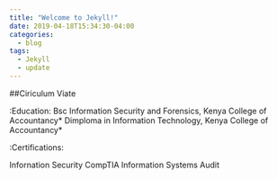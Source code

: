 ```yaml
---
title: "Welcome to Jekyll!"
date: 2019-04-18T15:34:30-04:00
categories:
  - blog
tags:
  - Jekyll
  - update
---
```


##Ciriculum Viate

:Education: 
Bsc Information Security and Forensics, Kenya College of Accountancy*
Dimploma in Information Technology, Kenya College of Accountancy*

:Certifications:

Infornation Security
CompTIA
Information Systems Audit


